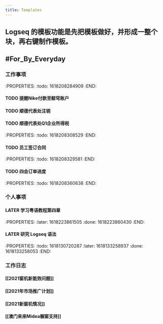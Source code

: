 ```yaml
---
title: Templates
---
```


## Logseq 的模板功能是先把模板做好，并形成一整个块，再右键制作模板。
## #For_By_Everyday
### **工作事项**
:PROPERTIES:
:todo: 1618208284909
:END:
#### TODO 提醒Nike付款至鲸穹账户
#### TODO 顺德代表处注销
#### TODO 顺德代表处Q1企业所得税
:PROPERTIES:
:todo: 1618208308529
:END:
#### TODO 员工签订合同
:PROPERTIES:
:todo: 1618208329581
:END:
#### TODO 四会订单进度
:PROPERTIES:
:todo: 1618208360638
:END:
####
### **个人事项**
#### LATER 学习粤语教程第四章
:PROPERTIES:
:later: 1618223861505
:done: 1618223860430
:END:
#### LATER 研究 Logseq 语法
:PROPERTIES:
:todo: 1618130720287
:later: 1618133258937
:done: 1618133258053
:END:
####
### **工作日志**
#### [[2021窗机新能效问题]]
#### [[2021年市场推广计划]]
#### [[2021新窗机情况]]
#### [[澳门来来Midea橱窗支持]]
####
